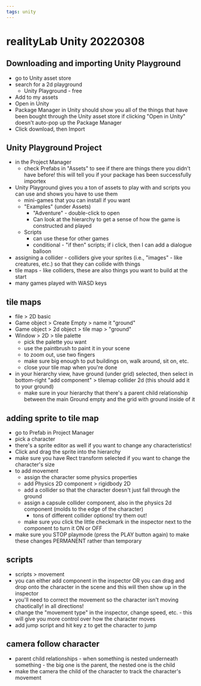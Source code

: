 ```yaml
---
tags: unity
---
```


# realityLab Unity 20220308 

## Downloading and importing Unity Playground
* go to Unity asset store
* search for a 2d playground
    * Unity Playground - free
* Add to my assets
* Open in Unity
* Package Manager in Unity should show you all of the things that have been bought through the Unity asset store if clicking "Open in Unity" doesn't auto-pop up the Package Manager
* Click download, then Import


## Unity Playground Project
* in the Project Manager
    * check Prefabs in "Assets" to see if there are things there you didn't have before! this will tell you if your package has been successfully importex
* Unity Playground gives you a ton of assets to play with and scripts you can use and shows you have to use them
    * mini-games that you can install if you want 
    * "Examples" (under Assets)
        * "Adventure" - double-click to open
        * Can look at the hierarchy to get a sense of how the game is constructed and played
    * Scripts
        * can use these for other games
        * conditional - "if then" scripts; if i click, then I can add a dialogue balloon
* assigning a collider - colliders give your sprites (i.e., "images" - like creatures, etc.) so that they can collide with things
* tile maps - like colliders, these are also things you want to build at the start
* many games played with WASD keys

## tile maps
* file > 2D basic
* Game object > Create Empty > name it "ground"
* Game object > 2d object > tile map > "ground"
* Window > 2D > tile palette 
    * pick the palette you want
    * use the paintbrush to paint it in your scene
    * to zoom out, use two fingers
    * make sure big enough to put buildings on, walk around, sit on, etc.
    * close your tile map when you're done
* in your hierarchy view, have ground (under grid) selected, then select in bottom-right "add component" > tilemap collider 2d (this should add it to your ground)
    * make sure in your hierarchy that there's a parent child relationship between the main Ground empty and the grid with ground inside of it

## adding sprite to tile map
* go to Prefab in Project Manager
* pick a character
* there's a sprite editor as well if you want to change any characteristics!
* Click and drag the sprite into the hierarchy 
* make sure you have Rect transform selected if you want to change the character's size
* to add movement
    * assign the character some physics properties
    * add Physics 2D component > rigidbody 2D
    * add a collider so that the character doesn't just fall through the ground
    * assign a capsule collider component, also in the physics 2d component (molds to the edge of the character)
        * tons of different collider options! try them out!
    * make sure you click the little checkmark in the inspector next to the component to turn it ON or OFF
* make sure you STOP playmode (press the PLAY button again) to make these changes PERMANENT rather than temporary 

## scripts
* scripts > movement
* you can either add component in the inspector OR you can drag and drop onto the character in the scene and this will then show up in the inspector
* you'll need to correct the movement so the character isn't moving chaotically! in all directions!
* change the "movement type" in the inspector, change speed, etc. - this will give you more control over how the character moves
* add jump script and hit key z to get the character to jump

## camera follow character
* parent child relationships - when something is nested underneath something - the big one is the parent, the nested one is the child
* make the camera the child of the character to track the character's movement


